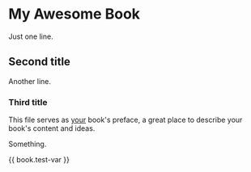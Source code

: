 # My Awesome Book

Just one line.

## Second title

Another line.

### Third title

This file serves as [your](chapter1.md) book's preface, a great place to describe your book's content and ideas.

Something.

{{ book.test-var }}



